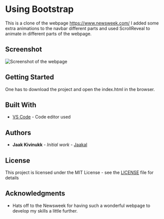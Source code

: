 # Using Bootstrap

This is a clone of the webpage https://www.newsweek.com/ I added some extra animations to the navbar different parts and used ScrollReveal to animate in different parts of the webpage. 

## Screenshot

![Screenshot of the webpage](https://github.com/Jaakal/using-bootstrap/blob/layout/screenshot.png)

## Getting Started

One has to download the project and open the index.html in the browser.

## Built With

* [VS Code](https://code.visualstudio.com/) - Code editor used

## Authors

* **Jaak Kivinukk** - *Initial work* - [Jaakal](https://github.com/Jaakal)

## License

This project is licensed under the MIT License - see the [LICENSE](https://github.com/Jaakal/using-bootstrap/blob/layout/LICENSE) file for details

## Acknowledgments

* Hats off to the Newsweek for having such a wonderful webpage to develop my skills a little further.
